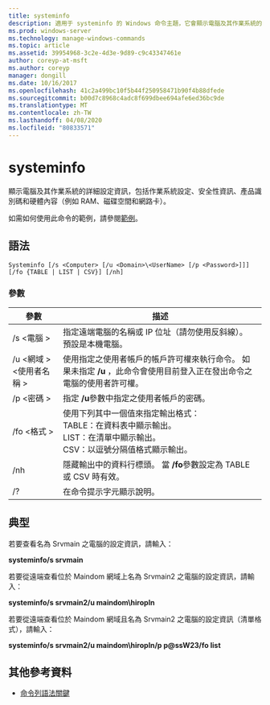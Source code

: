 ```yaml
---
title: systeminfo
description: 適用于 systeminfo 的 Windows 命令主題，它會顯示電腦及其作業系統的詳細設定資訊，包括作業系統設定、安全性資訊、產品識別碼和硬體內容（例如 RAM、磁碟空間和網路卡）。
ms.prod: windows-server
ms.technology: manage-windows-commands
ms.topic: article
ms.assetid: 39954968-3c2e-4d3e-9d89-c9c43347461e
author: coreyp-at-msft
ms.author: coreyp
manager: dongill
ms.date: 10/16/2017
ms.openlocfilehash: 41c2a499bc10f5b44f250958471b90f4b88dfede
ms.sourcegitcommit: b00d7c8968c4adc8f699dbee694afe6ed36bc9de
ms.translationtype: MT
ms.contentlocale: zh-TW
ms.lasthandoff: 04/08/2020
ms.locfileid: "80833571"
---
```

# <a name="systeminfo"></a>systeminfo

顯示電腦及其作業系統的詳細設定資訊，包括作業系統設定、安全性資訊、產品識別碼和硬體內容（例如 RAM、磁碟空間和網路卡）。

如需如何使用此命令的範例，請參閱[範例](#BKMK_examples)。

## <a name="syntax"></a>語法

```
Systeminfo [/s <Computer> [/u <Domain>\<UserName> [/p <Password>]]] [/fo {TABLE | LIST | CSV}] [/nh]
```

### <a name="parameters"></a>參數

|參數|描述|
|---------|-----------|
|/s \<電腦 >|指定遠端電腦的名稱或 IP 位址（請勿使用反斜線）。 預設是本機電腦。|
|/u \<網域 >\<使用者名稱 >|使用指定之使用者帳戶的帳戶許可權來執行命令。 如果未指定 **/u** ，此命令會使用目前登入正在發出命令之電腦的使用者許可權。|
|/p \<密碼 >|指定 **/u**參數中指定之使用者帳戶的密碼。|
|/fo \<格式 >|使用下列其中一個值來指定輸出格式：</br>TABLE：在資料表中顯示輸出。</br>LIST：在清單中顯示輸出。</br>CSV：以逗號分隔值格式顯示輸出。|
|/nh|隱藏輸出中的資料行標頭。 當 **/fo**參數設定為 TABLE 或 CSV 時有效。|
|/?|在命令提示字元顯示說明。|

## <a name="examples"></a><a name=BKMK_examples></a>典型

若要查看名為 Srvmain 之電腦的設定資訊，請輸入：

**systeminfo/s srvmain**

若要從遠端查看位於 Maindom 網域上名為 Srvmain2 之電腦的設定資訊，請輸入：

**systeminfo/s srvmain2/u maindom\hiropln**

若要從遠端查看位於 Maindom 網域且名為 Srvmain2 之電腦的設定資訊（清單格式），請輸入：

**systeminfo/s srvmain2/u maindom\hiropln/p p@ssW23/fo list**

## <a name="additional-references"></a>其他參考資料

- [命令列語法關鍵](command-line-syntax-key.md)